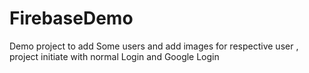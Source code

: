 # FirebaseDemo
Demo project to add Some users and add images for respective user , project initiate with normal Login and Google Login
